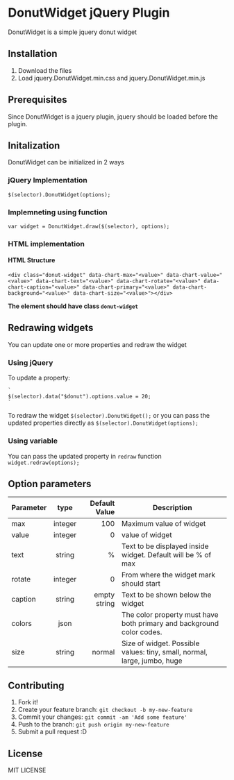 # DonutWidget jQuery Plugin

DonutWidget is a simple jquery donut widget 


## Installation

1. Download the files
2. Load jquery.DonutWidget.min.css and jquery.DonutWidget.min.js


## Prerequisites
Since DonutWidget is a jquery plugin, jquery should be loaded before the plugin.

## Initalization
DonutWidget can be initialized in 2 ways

### jQuery Implementation
`
$(selector).DonutWidget(options);
`

### Implemneting using function

`
var widget = DonutWidget.draw($(selector), options);
`

### HTML implementation

#### HTML Structure
```
<div class="donut-widget" data-chart-max="<value>" data-chart-value="<value>" data-chart-text="<value>" data-chart-rotate="<value>" data-chart-caption="<value>" data-chart-primary="<value>" data-chart-background="<value>" data-chart-size="<value>"></div>
```
**The element should have class ```donut-widget```**



## Redrawing widgets
You can update one or more properties and redraw the widget

### Using jQuery
To update a property:
```
`
$(selector).data("$donut").options.value = 20;
`
```
To redraw the widget
`
$(selector).DonutWidget();
`
or you can pass the updated properties directly as
`
$(selector).DonutWidget(options);
`

### Using variable
You can pass the updated property in ```redraw``` function
`
widget.redraw(options); 
`

## Option parameters
| Parameter			| type			| Default Value	| Description														        |   
| ------------------|:-------------:| -------------:|---------------------------------------------------------------------------|
| max				| integer		| 100			| Maximum value of widget           								        |
| value     		| integer		| 0            	| value of widget                              						        |
| text				| string		| % 			| Text to be displayed inside widget. Default will be % of max		        |
| rotate    		| integer     	| 0        		| From where the widget mark should start							        |
| caption   		| string      	| empty string	| Text to be shown below the widget     							        |
| colors   			| json    		|             	| The color property must have both primary and background color codes.     |
| size  			| string     	| normal		| Size of widget. Possible values: tiny, small, normal, large, jumbo, huge  |	

## Contributing
1. Fork it!
2. Create your feature branch: `git checkout -b my-new-feature`
3. Commit your changes: `git commit -am 'Add some feature'`
4. Push to the branch: `git push origin my-new-feature`
5. Submit a pull request :D

## License
MIT LICENSE
